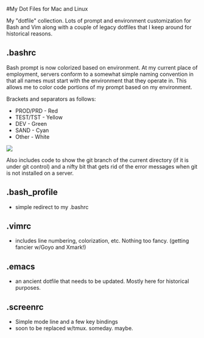 #My Dot Files for Mac and Linux

My "dotfile" collection.   Lots of prompt and environment customization for Bash and Vim along with a couple of legacy dotfiles that I keep around for historical reasons.

**.bashrc**
---
Bash prompt is now colorized based on environment.   At my current place of employment, servers conform to a somewhat simple naming convention in that all names must start with the environment that they operate in.  This allows me to color code portions of my prompt based on my environment.  

Brackets and separators as follows:
- PROD/PRD - Red
- TEST/TST - Yellow
- DEV      - Green
- SAND     - Cyan
- Other    - White

<img src="http://www.jeffpickell.com/images/bash_prompts.png">

Also includes code to show the git branch of the current directory (if it is under git control) and a nifty bit that gets rid of the error messages when git is not installed on a server.


**.bash_profile**
---
- simple redirect to my .bashrc

**.vimrc**
---
- includes line numbering, colorization, etc.  Nothing too fancy.
(getting fancier w/Goyo and Xmark!)

**.emacs**
---
- an ancient dotfile that needs to be updated.  Mostly here for historical purposes.

**.screenrc**  
---
- Simple mode line and a few key bindings
- soon to be replaced w/tmux.  someday.  maybe.
